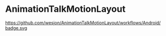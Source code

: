 # AnimationTalkMotionLayout

https://github.com/wesjon/AnimationTalkMotionLayout/workflows/Android/badge.svg
